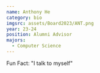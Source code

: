 ```yaml
---
name: Anthony He
category: bio
imgsrc: assets/Board2023/ANT.png
year: 23-24
position: Alumni Advisor
majors:
  - Computer Science
---
```


Fun Fact: "I talk to myself"

